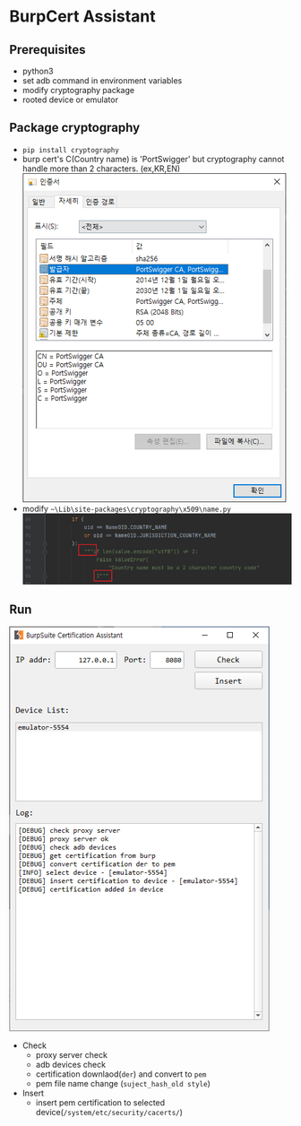 BurpCert Assistant
=================

## Prerequisites
* python3
* set adb command in environment variables
* modify cryptography package
* rooted device or emulator

## Package cryptography
* `pip install cryptography`
* burp cert's C(Country name) is 'PortSwigger' but cryptography cannot handle more than 2 characters. (ex,KR,EN)
  ![](./img/3.png)
* modify `~\Lib\site-packages\cryptography\x509\name.py`
  ![](./img/4.png)

## Run
![](./img/1.png)
* Check
  * proxy server check
  * adb devices check
  * certification downlaod(`der`) and convert to `pem`
  * pem file name change (`suject_hash_old style`)
* Insert
  * insert pem certification to selected device(`/system/etc/security/cacerts/`)
